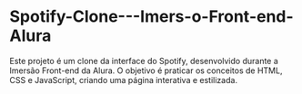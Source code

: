 # Spotify-Clone---Imers-o-Front-end-Alura
Este projeto é um clone da interface do Spotify, desenvolvido durante a Imersão Front-end da Alura. O objetivo é praticar os conceitos de HTML, CSS e JavaScript, criando uma página interativa e estilizada.
